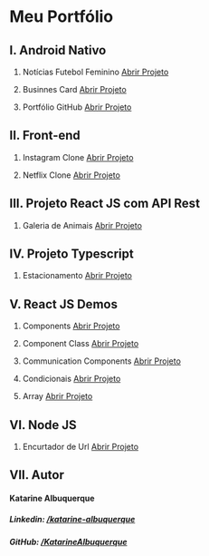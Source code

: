 
# Meu Portfólio

## I. Android Nativo

1. Notícias Futebol Feminino <a href="https://github.com/KatarineAlbuquerque/noticias-futebol-feminino-android-app">Abrir Projeto</a>

2. Businnes Card <a href="https://github.com/KatarineAlbuquerque/businnes-card-app-android">Abrir Projeto</a>

3. Portfólio GitHub <a href="https://github.com/KatarineAlbuquerque/meu-portfolio-github-app-android">Abrir Projeto</a>

## II. Front-end

1. Instagram Clone <a href="https://katarinealbuquerque.github.io/site-instagram-clone/">Abrir Projeto</a>

2. Netflix Clone <a href="https://katarinealbuquerque.github.io/site-netflix-clone/">Abrir Projeto</a>


## III. Projeto React JS com API Rest

1. Galeria de Animais <a href="https://katarinealbuquerque.github.io/site-galeria-de-animais-reactjs-app/">Abrir Projeto</a>

## IV. Projeto Typescript 

1. Estacionamento <a href="https://katarinealbuquerque.github.io/projeto-estacionamento-typescript/">Abrir Projeto</a>


## V. React JS Demos

1. Components <a href="https://katarinealbuquerque.github.io/react-demo-components-app/">Abrir Projeto</a>

2. Component Class <a href="https://katarinealbuquerque.github.io/react-demo-component-class-app/">Abrir Projeto</a>

3. Communication Components <a href="https://katarinealbuquerque.github.io/react-demo-communication-components-app/">Abrir Projeto</a>

4. Condicionais <a href="https://katarinealbuquerque.github.io/reactjs-app-condicionais-exemplo/">Abrir Projeto</a>

5. Array <a href="https://katarinealbuquerque.github.io/react-demo-array-app/">Abrir Projeto</a>

## VI. Node JS

1. Encurtador de Url <a href="https://github.com/KatarineAlbuquerque/projeto-encurtador-url-nodejs">Abrir Projeto</a>

## VII. Autor

#### Katarine Albuquerque
##### _Linkedin_: <a href="https://www.linkedin.com/in/katarine-albuquerque/">/katarine-albuquerque</a>
##### _GitHub_: <a href="https://github.com/KatarineAlbuquerque">/KatarineAlbuquerque</a>
